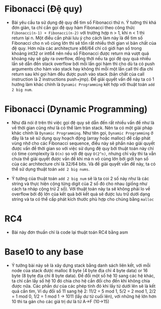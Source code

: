 

# Fibonacci (Đệ quy)
- Bài yêu cầu ta sử dụng đệ quy để tìm số Fibonacci thứ n. Ý tưởng thì khá đơn giản, ta chỉ cần gọi đệ quy hàm Fibonacci theo công thức `Fibonacci(n-1) + Fibonacci(n-2)` với trường hợp n > 1, khi n < 1 thì return lại n. Một điều cần phải lưu ý cho cách làm này là để tìm số Fibonacci cho n vô cùng lớn thì sẽ tốn rất nhiều thời gian vì bản chất của đệ quy. Hơn nữa các architecture x86/64 chỉ có giới hạn số trong khoảng int32 or int64 nên nếu số Fibonacci được return mà vượt quá khoảng này sẽ gây ra overflow, đồng thời nếu ta gọi đệ quy quá nhiều lần sẽ dẫn đến stack overflow bởi mỗi lần gọi hàm thì cho dù ta có push arguments cho hàm vào stack hay không thì mỗi một lần call thì địa chỉ return sau khi gọi hàm đều được push vào stack (bản chất của call instruction là 2 instructions push+jmp). Để giải quyết vấn đề này ta có 1 hướng làm khác chính là `Dynamic Programming` kết hợp với thuật toán `add 2 big num`.

# Fibonacci (Dynamic Programming)
- Như đã nói ở trên thì việc gọi đệ quy sẽ dẫn đến rất nhiều vấn đề như là về thời gian cũng như là có thể làm tràn stack. Nên ta có một giải pháp khác chính là `Dynamic Programming`. Như tên gọi, `Dynamic Programming` ở đây là ta sẽ sử dụng quy hoạch động (array hoặc malloc) để cấp phát vùng nhớ cho các Fibonacci sequence, điều này sẽ phần nào giải quyết được vấn đề thời gian so với việc sử dụng đệ quy bởi thuật toán này chỉ có time complexity là `O(n)` so với đệ quy `O(2^n)`, nhưng chỉ vậy thì ta vẫn chưa thể giải quyết được vấn đề khi mà n vô cùng lớn bởi giới hạn số của các architecture chỉ là 32/64 bits. Và để giải quyết vấn đề này, ta có thể sử dụng thuật toán `add 2 big nums`.

- Ý tưởng của thuật toán `add 2 big num` sẽ là ta coi 2 số này như là các string và thực hiện cộng từng digit của 2 số đó cho nhau (giống như cách ta nháp cộng trừ 2 số). Với thuật toán này ta sẽ không phải lo về overflow bởi độ lớn của kết quả bởi kết quả sẽ được lưu trữ dưới dạng string và ta có thể cấp phát kích thước phù hợp cho chúng bằng `malloc`

# RC4
- Bài này đơn thuần chỉ là code lại thuật toán RC4 bằng asm

# Base10 to any base
- Ý tưởng bài này sẽ là xây dựng stack bằng danh sách liên kết, với mỗi node của stack được malloc 8 byte (4 byte địa chỉ 4 byte data) or 16 byte (8 byte địa chỉ 8 byte data). Để đổi một số hệ 10 sang các hệ khác, ta chỉ cần lấy số hệ 10 đó chia cho hệ cần đổi cho đến khi không chia được nữa. Các phần dư của các phép tính đó khi lấy từ dưới lên sẽ là kết quả cần tìm, Ví dụ đổi số 11 sang hệ 2: 11/2 = 5 mod 1, 5/2 = 2 mod 1, 2/2 = 1 mod 0, 1/2 = 1 mod 1 -> 1011 (lấy dư từ cuối lên), với những hệ lớn hơn 10 thì ta gán cho các giá trị dư là từ A->F (10->15)
